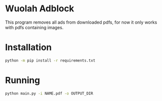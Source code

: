 # Wuolah Adblock
This program removes all ads from downloaded pdfs, for now it only works with pdfs containing images.

# Installation
```bash
python -m pip install -r requirements.txt
```

# Running
```bash
python main.py -i NAME.pdf -o OUTPUT_DIR
```
